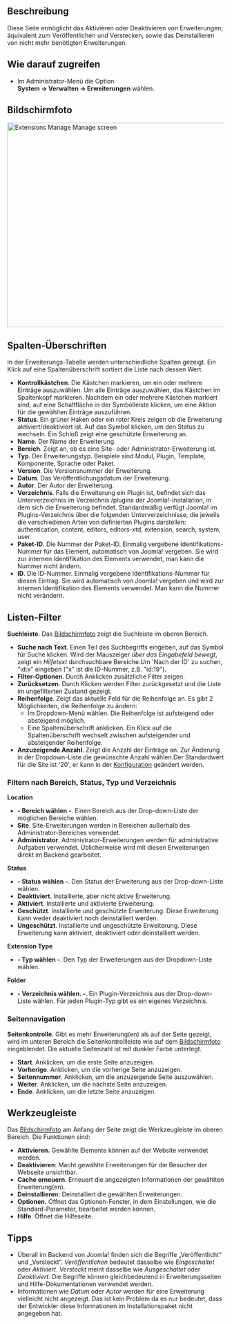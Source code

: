 <!-- Filename: Help4.x:Extensions:_Manage / Display title: Erweiterungen: Verwalten -->

## Beschreibung

Diese Seite ermöglicht das Aktivieren oder Deaktivieren von
Erweiterungen, äquivalent zum Veröffentlichen und Verstecken, sowie das
Deinstallieren von nicht mehr benötigten Erweiterungen.

## Wie darauf zugreifen

- Im Administrator-Menü die Option
  **System → Verwalten → Erweiterungen** wählen.

## Bildschirmfoto

<img
src="https://docs.joomla.org/images/thumb/4/46/Help-4x-Extensions-Manage-Manage-screen-de.png/800px-Help-4x-Extensions-Manage-Manage-screen-de.png"
decoding="async"
srcset="https://docs.joomla.org/images/thumb/4/46/Help-4x-Extensions-Manage-Manage-screen-de.png/1200px-Help-4x-Extensions-Manage-Manage-screen-de.png 1.5x, https://docs.joomla.org/images/4/46/Help-4x-Extensions-Manage-Manage-screen-de.png 2x"
data-file-width="1385" data-file-height="820" width="800" height="474"
alt="Extensions Manage Manage screen" />

## Spalten-Überschriften

In der Erweiterungs-Tabelle werden unterschiedliche Spalten gezeigt. Ein
Klick auf eine Spaltenüberschrift sortiert die Liste nach dessen Wert.

- **Kontrollkästchen**. Die Kästchen markieren, um ein oder mehrere
  Einträge auszuwählen. Um alle Einträge auszuwählen, das Kästchen im
  Spaltenkopf markieren. Nachdem ein oder mehrere Kästchen markiert
  sind, auf eine Schaltfläche in der Symbolleiste klicken, um eine
  Aktion für die gewählten Einträge auszuführen.
- **Status**. Ein grüner Haken oder ein roter Kreis zeigen ob die
  Erweiterung aktiviert/deaktiviert ist. Auf das Symbol klicken, um den
  Status zu wechseln. Ein Schloß zeigt eine geschützte Erweiterung an.
- **Name**. Der Name der Erweiterung.
- **Bereich**. Zeigt an, ob es eine Site- oder Administrator-Erweiterung
  ist.
- **Typ**. Der Erweiterungstyp. Beispiele sind Modul, Plugin, Template,
  Komponente, Sprache oder Paket.
- **Version**. Die Versionsnummer der Erweiterung.
- **Datum**. Das Veröffentlichungsdatum der Erweiterung.
- **Autor**. Der Autor der Erweiterung.
- **Verzeichnis**. Falls die Erweiterung ein Plugin ist, befindet sich
  das Unterverzeichnis im Verzeichnis /plugins der Joomla!-Installation,
  in dem sich die Erweiterung befindet. Standardmäßig verfügt Joomla! im
  Plugins-Verzeichnis über die folgenden Unterverzeichnisse, die jeweils
  die verschiedenen Arten von definierten Plugins darstellen:
  authentication, content, editors, editors-xtd, extension, search,
  system, user.
- **Paket-ID**. Die Nummer der Paket-ID. Einmalig vergebene
  Identifikations-Nummer für das Element, automatisch von Joomla!
  vergeben. Sie wird zur internen Identifikation des Elements verwendet,
  man kann die Nummer nicht ändern.
- **ID**. Die ID-Nummer. Einmalig vergebene Identifikations-Nummer für
  diesen Eintrag. Sie wird automatisch von Joomla! vergeben und wird zur
  internen Identifikation des Elements verwendet. Man kann die Nummer
  nicht verändern.

## Listen-Filter

**Suchleiste**. Das [Bildschirmfoto](#screenshot) zeigt die Suchleiste
im oberen Bereich.

- **Suche nach Text**. Einen Teil des Suchbegriffs eingeben, auf das
  Symbol für Suche klicken. Wird der Mauszeiger *über das Eingabefeld
  bewegt*, zeigt ein *Hilfetext* durchsuchbare Bereiche.Um 'Nach der ID'
  zu suchen, "id:x" eingeben ("x" ist die ID-Nummer, z.B. "id:19").
- **Filter-Optionen**. Durch Anklicken zusätzliche Filter zeigen.
- **Zurücksetzen**. Durch Klicken werden Filter zurückgesetzt und die
  Liste im ungefilterten Zustand gezeigt.
- **Reihenfolge**. Zeigt das aktuelle Feld für die Reihenfolge an. Es
  gibt 2 Möglichkeiten, die Reihenfolge zu ändern:
  - Im Dropdown-Menü wählen. Die Reihenfolge ist aufsteigend oder
    absteigend möglich.
  - Eine Spaltenüberschrift anklicken. Ein Klick auf die
    Spaltenüberschrift wechselt zwischen aufsteigender und absteigender
    Reihenfolge.
- **Anzuzeigende Anzahl**. Zeigt die Anzahl der Einträge an. Zur
  Änderung in der Dropdown-Liste die gewünschte Anzahl wählen.Der
  Standardwert für die Site ist '20', er kann in der
  [Konfiguration](https://docs.joomla.org/Help4.x:Site_Global_Configuration/de#defaultlistlimit "Help4.x:Site Global Configuration/de")
  geändert werden.

### Filtern nach Bereich, Status, Typ und Verzeichnis

**Location**

- **- Bereich wählen -**. Einen Bereich aus der Drop-down-Liste der
  möglichen Bereiche wählen.
- **Site**. Site-Erweiterungen werden in Bereichen außerhalb des
  Administrator-Bereiches verwendet.
- **Administrator**. Administrator-Erweiterungen werden für
  administrative Aufgaben verwendet. Üblicherweise wird mit diesen
  Erweiterungen direkt im Backend gearbeitet.

**Status**

- **- Status wählen -**. Den Status der Erweiterung aus der
  Drop-down-Liste wählen.
- **Deaktiviert**. Installierte, aber nicht aktive Erweiterung.
- **Aktiviert**. Installierte und aktivierte Erweiterung.
- **Geschützt**. Installierte und geschützte Erweiterung. Diese
  Erweiterung kann weder deaktiviert noch deinstalliert werden.
- **Ungeschützt**. Installierte und ungeschützte Erweiterung. Diese
  Erweiterung kann aktiviert, deaktiviert oder deinstalliert werden.

**Extension Type**

- **- Typ wählen -**. Den Typ der Erweiterungen aus der Dropdown-Liste
  wählen.

**Folder**

- **- Verzeichnis wählen. -**. Ein Plugin-Verzeichnis aus der
  Drop-down-Liste wählen. Für jeden Plugin-Typ gibt es ein eigenes
  Verzeichnis.

### Seitennavigation

**Seitenkontrolle**. Gibt es mehr Erweiterung(en) als auf der Seite
gezeigt, wird im unteren Bereich die Seitenkontrollleiste wie auf dem
[Bildschirmfoto](#screenshot) eingeblendet. Die aktuelle Seitenzahl ist
mit dunkler Farbe unterlegt.

- **Start**. Anklicken, um die erste Seite anzuzeigen.
- **Vorherige**. Anklicken, um die vorherige Seite anzuzeigen.
- **Seitennummer**. Anklicken, um die anzuzeigende Seite auszuwählen.
- **Weiter**. Anklicken, um die nächste Seite anzuzeigen.
- **Ende**. Anklicken, um die letzte Seite anzuzeigen.

## Werkzeugleiste

Das [Bildschirmfoto](#Bildschirmfoto) am Anfang der Seite zeigt die
Werkzeugleiste im oberen Bereich. Die Funktionen sind:

- **Aktivieren.** Gewählte Elemente können auf der Website verwendet
  werden.
- **Deaktivieren**: Macht gewählte Erweiterungen für die Besucher der
  Webseite unsichtbar.
- **Cache erneuern**. Erneuert die angezeigten Informationen der
  gewählten Erweiterung(en).
- **Deinstallieren:** Deinstalliert die gewählten Erweiterungen.
- **Optionen.** Öffnet das Optionen-Fenster, in dem Einstellungen, wie
  die Standard-Parameter, bearbeitet werden können.
- **Hilfe**. Öffnet die Hilfeseite.

## Tipps

- Überall im Backend von Joomla! finden sich die Begriffe
  „Veröffentlicht“ und „Versteckt“. *Veröffentlichen* bedeutet dasselbe
  wie *Eingeschaltet* oder *Aktiviert*. *Versteckt* meint dasselbe wie
  *Ausgeschaltet* oder *Deaktiviert*. Die Begriffe können
  gleichbedeutend in Erweiterungsseiten und Hilfe-Dokumentationen
  verwendet werden.
- Informationen wie *Datum* oder *Autor* werden für eine Erweiterung
  vielleicht nicht angezeigt. Das ist kein Problem da es nur bedeutet,
  dass der Entwickler diese Informationen im Installationspaket nicht
  angegeben hat.
